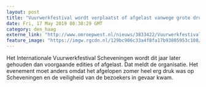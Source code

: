 ```yaml
---
layout: post
title: "Vuurwerkfestival wordt verplaatst of afgelast vanwege grote drukte vorig jaar"
date: Fri, 17 May 2019 08:38:29 GMT
category: den_haag
externe_link: "http://www.omroepwest.nl/nieuws/3833422/Vuurwerkfestival-wordt-verplaatst-of-afgelast-vanwege-grote-drukte-vorig-jaar"
feature_image: "https://imgw.rgcdn.nl/129bc906c33a4f8fa17b93805953c108/opener/3677644.jpg"
---
```


Het Internationale Vuurwerkfestival Scheveningen wordt dit jaar later gehouden dan voorgaande edities of afgelast. Dat meldt de organisatie. Het evenement moet anders omdat het afgelopen zomer heel erg druk was op Scheveningen en de veiligheid van de bezoekers in gevaar kwam.
